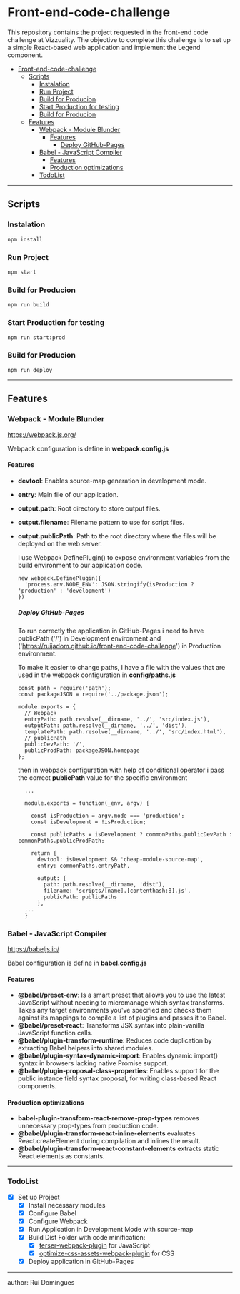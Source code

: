 # Front-end-code-challenge

This repository contains the project requested in the front-end code challenge at Vizzuality. The objective to complete this challenge is to set up a simple React-based web application and implement the Legend component.

- [Front-end-code-challenge](#front-end-code-challenge)
  - [Scripts](#scripts)
    - [Instalation](#instalation)
    - [Run Project](#run-project)
    - [Build for Producion](#build-for-producion)
    - [Start Production for testing](#start-production-for-testing)
    - [Build for Producion](#build-for-producion-1)
  - [Features](#features)
    - [Webpack - Module Blunder](#webpack---module-blunder)
      - [Features](#features-1)
        - [Deploy GitHub-Pages](#deploy-github-pages)
    - [Babel - JavaScript Compiler](#babel---javascript-compiler)
      - [Features](#features-2)
      - [Production optimizations](#production-optimizations)
    - [TodoList](#todolist)

---

## Scripts

### Instalation

```
npm install
```

### Run Project

```
npm start
```

### Build for Producion

```
npm run build
```

### Start Production for testing

```
npm run start:prod
```

### Build for Producion

```
npm run deploy
```

---

## Features

### Webpack - Module Blunder

https://webpack.js.org/

Webpack configuration is define in **webpack.config.js**

#### Features

- **devtool**: Enables source-map generation in development mode.
- **entry**: Main file of our application.
- **output.path**: Root directory to store output files.
- **output.filename**: Filename pattern to use for script files.
- **output.publicPath**: Path to the root directory where the files will be deployed on the web server.

  I use Webpack DefinePlugin() to expose environment variables from the build environment to our application code.

  ```
  new webpack.DefinePlugin({
    'process.env.NODE_ENV': JSON.stringify(isProduction ? 'production' : 'development')
  })
  ```

  ##### Deploy GitHub-Pages

  To run correctly the application in GitHub-Pages i need to have publicPath ('/') in Development environment and ('https://ruijadom.github.io/front-end-code-challenge') in Production environment.

  To make it easier to change paths, I have a file with the values ​​that are used in the webpack configuration in **config/paths.js**

  ```
  const path = require('path');
  const packageJSON = require('../package.json');

  module.exports = {
    // Webpack
    entryPath: path.resolve(__dirname, '../', 'src/index.js'),
    outputPath: path.resolve(__dirname, '../', 'dist'),
    templatePath: path.resolve(__dirname, '../', 'src/index.html'),
    // publicPath
    publicDevPath: '/',
    publicProdPath: packageJSON.homepage
  };
  ```

  then in webpack configuration with help of conditional operator i pass the correct **publicPath** value for the specific environment

  ```
    ...

    module.exports = function(_env, argv) {

      const isProduction = argv.mode === 'production';
      const isDevelopment = !isProduction;

      const publicPaths = isDevelopment ? commonPaths.publicDevPath : commonPaths.publicProdPath;

      return {
        devtool: isDevelopment && 'cheap-module-source-map',
        entry: commonPaths.entryPath,

        output: {
          path: path.resolve(__dirname, 'dist'),
          filename: 'scripts/[name].[contenthash:8].js',
          publicPath: publicPaths
        },
    ...
    }

  ```

### Babel - JavaScript Compiler

https://babeljs.io/

Babel configuration is define in **babel.config.js**

#### Features

- **@babel/preset-env**: Is a smart preset that allows you to use the latest JavaScript without needing to micromanage which syntax transforms. Takes any target environments you've specified and checks them against its mappings to compile a list of plugins and passes it to Babel.
- **@babel/preset-react**: Transforms JSX syntax into plain-vanilla JavaScript function calls.
- **@babel/plugin-transform-runtime**: Reduces code duplication by extracting Babel helpers into shared modules.
- **@babel/plugin-syntax-dynamic-import**: Enables dynamic import() syntax in browsers lacking native Promise support.
- **@babel/plugin-proposal-class-properties**: Enables support for the public instance field syntax proposal, for writing class-based React components.

#### Production optimizations

- **babel-plugin-transform-react-remove-prop-types** removes unnecessary prop-types from production code.
- **@babel/plugin-transform-react-inline-elements** evaluates React.createElement during compilation and inlines the result.
- **@babel/plugin-transform-react-constant-elements** extracts static React elements as constants.

---

### TodoList

- [x] Set up Project
  - [x] Install necessary modules
  - [x] Configure Babel
  - [x] Configure Webpack
  - [x] Run Application in Development Mode with source-map
  - [x] Build Dist Folder with code minification:
    - [x] [terser-webpack-plugin](https://webpack.js.org/plugins/terser-webpack-plugin/) for JavaScript
    - [x] [optimize-css-assets-webpack-plugin](https://github.com/NMFR/optimize-css-assets-webpack-plugin) for CSS
  - [x] Deploy application in GitHub-Pages

---

author: Rui Domingues
